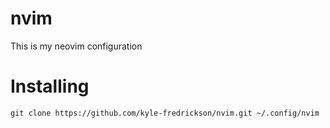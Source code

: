 # nvim
This is my neovim configuration

# Installing
```shell
git clone https://github.com/kyle-fredrickson/nvim.git ~/.config/nvim
```
